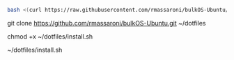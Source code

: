 ```bash
bash <(curl https://raw.githubusercontent.com/rmassaroni/bulkOS-Ubuntu/main/install.sh)
```


git clone https://github.com/rmassaroni/bulkOS-Ubuntu.git ~/dotfiles


chmod +x ~/dotfiles/install.sh


~/dotfiles/install.sh

